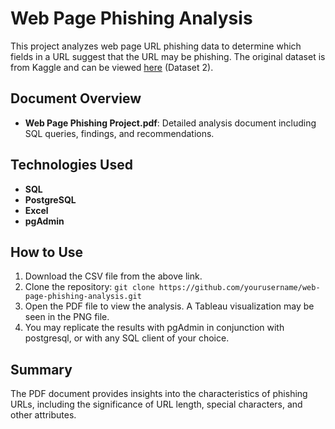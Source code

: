 # Web Page Phishing Analysis

This project analyzes web page URL phishing data to determine which fields in a URL suggest that the URL may be phishing. The original dataset is from Kaggle and can be viewed [here](https://www.kaggle.com/datasets/danielfernandon/web-page-phishing-dataset?resource=download) (Dataset 2).

## Document Overview

- **Web Page Phishing Project.pdf**: Detailed analysis document including SQL queries, findings, and recommendations.

## Technologies Used

- **SQL**
- **PostgreSQL**
- **Excel**
- **pgAdmin**
  
## How to Use

1. Download the CSV file from the above link.
2. Clone the repository: `git clone https://github.com/yourusername/web-page-phishing-analysis.git`
3. Open the PDF file to view the analysis. A Tableau visualization may be seen in the PNG file.
4. You may replicate the results with pgAdmin in conjunction with postgresql, or with any SQL client of your choice.

## Summary

The PDF document provides insights into the characteristics of phishing URLs, including the significance of URL length, special characters, and other attributes.
